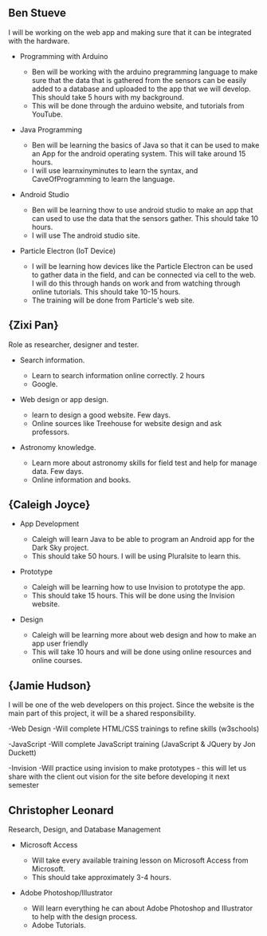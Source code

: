 ## Ben Stueve
I will be working on the web app and making sure that it can be integrated with the hardware.


- Programming with Arduino
  - Ben will be working with the arduino pregramming language to make sure that the data that is gathered from the sensors can be easily added to a database and uploaded to the app that we will develop. This should take 5 hours with my background.
  - This will be done through the arduino website, and tutorials from YouTube. 

- Java Programming
  - Ben will be learning the basics of Java so that it can be used to make an App for the android operating system. This will take around 15 hours.
  - I will use learnxinyminutes to learn the syntax, and CaveOfProgramming to learn the language.
  
- Android Studio
  - Ben will be learning thow to use android studio to make an app that can used to use the data that the sensors gather. This should take 10 hours.
  - I will use The android studio site.

- Particle Electron (IoT Device)
  - I will be learning how devices like the Particle Electron can be used to gather data in the field, and can be connected via cell to the web. I will do this through hands on work and from watching through online tutorials. This should take 10-15 hours.
  - The training will be done from Particle's web site.

## {Zixi Pan}
Role as researcher, designer and tester.

- Search information.
  - Learn to search information online correctly. 2 hours
  - Google.

- Web design or app design.
  - learn to design a good website. Few days.
  - Online sources like Treehouse for website design and ask professors.

- Astronomy knowledge.
  - Learn more about astronomy skills for field test and help for manage data. Few days.
  - Online information and books.


## {Caleigh Joyce}

- App Development
	- Caleigh will learn Java to be able to program an Android app for the Dark Sky project.
	- This should take 50 hours. I will be using Pluralsite to learn this. 

- Prototype 
	- Caleigh will be learning how to use Invision to prototype the app.
	- This should take 15 hours. This will be done using the Invision website.

- Design
	- Caleigh will be learning more about web design and how to make an app user friendly
	- This will take 10 hours and will be done using online resources and online courses.

## {Jamie Hudson}
I will be one of the web developers on this project. Since the website is the main part of this project, it will be a shared responsibility.

-Web Design
	-Will complete HTML/CSS trainings to refine skills (w3schools)

-JavaScript
	-Will complete JavaScript training (JavaScript & JQuery by Jon Duckett)
	
-Invision
	-Will practice using invision to make prototypes - this will let us share with the client out vision for the site before developing it next semester

## Christopher Leonard
Research, Design, and Database Management

- Microsoft Access
  - Will take every available training lesson on Microsoft Access from Microsoft.
  - This should take approximately 3-4 hours.

- Adobe Photoshop/Illustrator
  - Will learn everything he can about Adobe Photoshop and Illustrator to help with the design process.
  - Adobe Tutorials.

